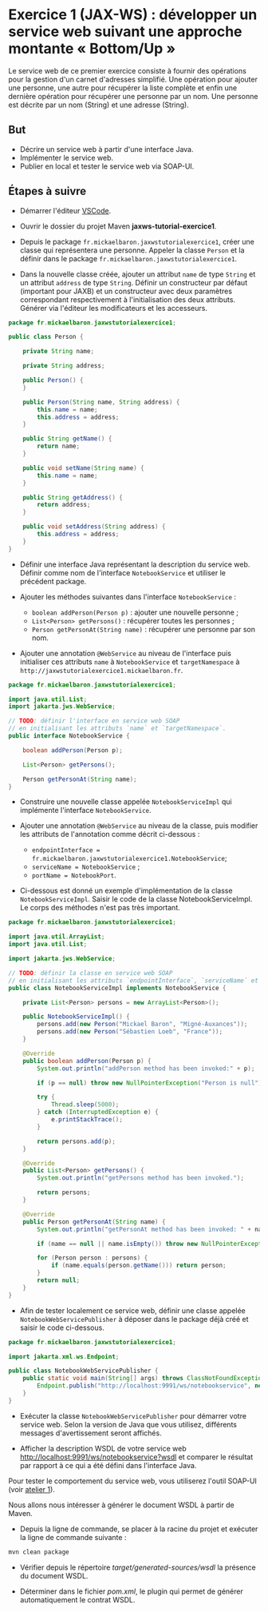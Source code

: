 # Exercice 1 (JAX-WS) : développer un service web suivant une approche montante « Bottom/Up »

Le service web de ce premier exercice consiste à fournir des opérations pour la gestion d'un carnet d'adresses simplifié. Une opération pour ajouter une personne, une autre pour récupérer la liste complète et enfin une dernière opération pour récupérer une personne par un nom. Une personne est décrite par un nom (String) et une adresse (String).

## But

- Décrire un service web à partir d'une interface Java.
- Implémenter le service web.
- Publier en local et tester le service web via SOAP-UI.

## Étapes à suivre

- Démarrer l'éditeur [VSCode](https://code.visualstudio.com/ "Visual Studio Code").

- Ouvrir le dossier du projet Maven **jaxws-tutorial-exercice1**.

- Depuis le package `fr.mickaelbaron.jaxwstutorialexercice1`, créer une classe qui représentera une personne. Appeler la classe `Person` et la définir dans le package `fr.mickaelbaron.jaxwstutorialexercice1`.

- Dans la nouvelle classe créée, ajouter un attribut `name` de type `String` et un attribut `address` de type `String`. Définir un constructeur par défaut (important pour JAXB) et un constructeur avec deux paramètres correspondant respectivement à l'initialisation des deux attributs. Générer via l'éditeur les modificateurs et les accesseurs.

```java
package fr.mickaelbaron.jaxwstutorialexercice1;

public class Person {

    private String name;

    private String address;

    public Person() {
    }

    public Person(String name, String address) {
        this.name = name;
        this.address = address;
    }

    public String getName() {
        return name;
    }

    public void setName(String name) {
        this.name = name;
    }

    public String getAddress() {
        return address;
    }

    public void setAddress(String address) {
        this.address = address;
    }
}
```

- Définir une interface Java représentant la description du service web. Définir comme nom de l'interface `NotebookService` et utiliser le précédent package.

- Ajouter les méthodes suivantes dans l'interface `NotebookService` :

  - `boolean addPerson(Person p)` : ajouter une nouvelle personne ;
  - `List<Person> getPersons()` : récupérer toutes les personnes ;
  - `Person getPersonAt(String name)` : récupérer une personne par son nom.

- Ajouter une annotation `@WebService` au niveau de l'interface puis initialiser ces attributs `name` à `NotebookService` et `targetNamespace` à `http://jaxwstutorialexercice1.mickaelbaron.fr`.

```java
package fr.mickaelbaron.jaxwstutorialexercice1;

import java.util.List;
import jakarta.jws.WebService;

// TODO: définir l'interface en service web SOAP
// en initialisant les attributs `name` et `targetNamespace`.
public interface NotebookService {

    boolean addPerson(Person p);

    List<Person> getPersons();

    Person getPersonAt(String name);
}
```

- Construire une nouvelle classe appelée `NotebookServiceImpl` qui implémente l'interface `NotebookService`.

- Ajouter une annotation `@WebService` au niveau de la classe, puis modifier les attributs de l'annotation comme décrit ci-dessous :

  - `endpointInterface = fr.mickaelbaron.jaxwstutorialexercice1.NotebookService`;
  - `serviceName = NotebookService` ;
  - `portName = NotebookPort`.

- Ci-dessous est donné un exemple d'implémentation de la classe `NotebookServiceImpl`. Saisir le code de la classe NotebookServiceImpl. Le corps des méthodes n'est pas très important.

```java
package fr.mickaelbaron.jaxwstutorialexercice1;

import java.util.ArrayList;
import java.util.List;

import jakarta.jws.WebService;

// TODO: définir la classe en service web SOAP
// en initialisant les attributs `endpointInterface`, `serviceName` et `portName`.
public class NotebookServiceImpl implements NotebookService {

    private List<Person> persons = new ArrayList<Person>();

    public NotebookServiceImpl() {
        persons.add(new Person("Mickael Baron", "Migné-Auxances"));
        persons.add(new Person("Sébastien Loeb", "France"));
    }

    @Override
    public boolean addPerson(Person p) {
        System.out.println("addPerson method has been invoked:" + p);

        if (p == null) throw new NullPointerException("Person is null");

        try {
            Thread.sleep(5000);
        } catch (InterruptedException e) {
            e.printStackTrace();
        }

        return persons.add(p);
    }

    @Override
    public List<Person> getPersons() {
        System.out.println("getPersons method has been invoked.");

        return persons;
    }

    @Override
    public Person getPersonAt(String name) {
        System.out.println("getPersonAt method has been invoked: " + name);

        if (name == null || name.isEmpty()) throw new NullPointerException("Name is null.");

        for (Person person : persons) {
            if (name.equals(person.getName())) return person;
        }
        return null;
    }
}
```

- Afin de tester localement ce service web, définir une classe appelée `NotebookWebServicePublisher` à déposer dans le package déjà créé et saisir le code ci-dessous.

```java
package fr.mickaelbaron.jaxwstutorialexercice1;

import jakarta.xml.ws.Endpoint;

public class NotebookWebServicePublisher {
    public static void main(String[] args) throws ClassNotFoundException {
        Endpoint.publish("http://localhost:9991/ws/notebookservice", new NotebookServiceImpl());
    }
}
```

- Exécuter la classe `NotebookWebServicePublisher` pour démarrer votre service web. Selon la version de Java que vous utilisez, différents messages d'avertissement seront affichés.

- Afficher la description WSDL de votre service web <http://localhost:9991/ws/notebookservice?wsdl> et comparer le résultat par rapport à ce qui a été défini dans l'interface Java.

Pour tester le comportement du service web, vous utiliserez l'outil SOAP-UI (voir [atelier 1](http://mbaron.developpez.com/tutoriels/soa/soapui-tests-fonctionnels-services-web/ "atelier 1")).

Nous allons nous intéresser à générer le document WSDL à partir de Maven.

- Depuis la ligne de commande, se placer à la racine du projet et exécuter la ligne de commande suivante :

```bash
mvn clean package
```

- Vérifier depuis le répertoire _target/generated-sources/wsdl_ la présence du document WSDL.

- Déterminer dans le fichier _pom.xml_, le plugin qui permet de générer automatiquement le contrat WSDL.
